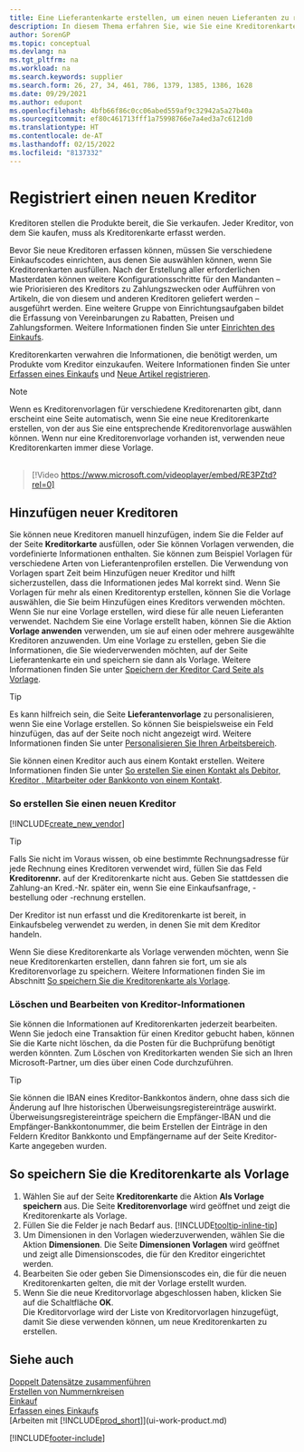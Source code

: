 ```yaml
---
title: Eine Lieferantenkarte erstellen, um einen neuen Lieferanten zu registrieren (enthält ein Video)
description: In diesem Thema erfahren Sie, wie Sie eine Kreditorenkarte erstellen, um einen neuen Kreditor oder Lieferanten zu registrieren und Kreditorenkarten als Vorlage zu speichern.
author: SorenGP
ms.topic: conceptual
ms.devlang: na
ms.tgt_pltfrm: na
ms.workload: na
ms.search.keywords: supplier
ms.search.form: 26, 27, 34, 461, 786, 1379, 1385, 1386, 1628
ms.date: 09/29/2021
ms.author: edupont
ms.openlocfilehash: 4bfb66f86c0cc06abed559af9c32942a5a27b40a
ms.sourcegitcommit: ef80c461713fff1a75998766e7a4ed3a7c6121d0
ms.translationtype: HT
ms.contentlocale: de-AT
ms.lasthandoff: 02/15/2022
ms.locfileid: "8137332"
---
```

# <a name="register-new-vendors"></a>Registriert einen neuen Kreditor

Kreditoren stellen die Produkte bereit, die Sie verkaufen. Jeder Kreditor, von dem Sie kaufen, muss als Kreditorenkarte erfasst werden.

Bevor Sie neue Kreditoren erfassen können, müssen Sie verschiedene Einkaufscodes einrichten, aus denen Sie auswählen können, wenn Sie Kreditorenkarten ausfüllen. Nach der Erstellung aller erforderlichen Masterdaten können weitere Konfigurationsschritte für den Mandanten – wie Priorisieren des Kreditors zu Zahlungszwecken oder Aufführen von Artikeln, die von diesem und anderen Kreditoren geliefert werden – ausgeführt werden. Eine weitere Gruppe von Einrichtungsaufgaben bildet die Erfassung von Vereinbarungen zu Rabatten, Preisen und Zahlungsformen. Weitere Informationen finden Sie unter [Einrichten des Einkaufs](purchasing-setup-purchasing.md).

Kreditorenkarten verwahren die Informationen, die benötigt werden, um Produkte vom Kreditor einzukaufen. Weitere Informationen finden Sie unter [Erfassen eines Einkaufs](purchasing-how-record-purchases.md) und [Neue Artikel registrieren](inventory-how-register-new-items.md).

> [!NOTE]  
> Wenn es Kreditorenvorlagen für verschiedene Kreditorenarten gibt, dann erscheint eine Seite automatisch, wenn Sie eine neue Kreditorenkarte erstellen, von der aus Sie eine entsprechende Kreditorenvorlage auswählen können. Wenn nur eine Kreditorenvorlage vorhanden ist, verwenden neue Kreditorenkarten immer diese Vorlage.
<br><br>  

> [!Video https://www.microsoft.com/videoplayer/embed/RE3PZtd?rel=0]

## <a name="adding-new-vendors"></a>Hinzufügen neuer Kreditoren
Sie können neue Kreditoren manuell hinzufügen, indem Sie die Felder auf der Seite **Kreditorkarte** ausfüllen, oder Sie können Vorlagen verwenden, die vordefinierte Informationen enthalten. Sie können zum Beispiel Vorlagen für verschiedene Arten von Lieferantenprofilen erstellen. Die Verwendung von Vorlagen spart Zeit beim Hinzufügen neuer Kreditor und hilft sicherzustellen, dass die Informationen jedes Mal korrekt sind. Wenn Sie Vorlagen für mehr als einen Kreditorentyp erstellen, können Sie die Vorlage auswählen, die Sie beim Hinzufügen eines Kreditors verwenden möchten. Wenn Sie nur eine Vorlage erstellen, wird diese für alle neuen Lieferanten verwendet. Nachdem Sie eine Vorlage erstellt haben, können Sie die Aktion **Vorlage anwenden** verwenden, um sie auf einen oder mehrere ausgewählte Kreditoren anzuwenden. Um eine Vorlage zu erstellen, geben Sie die Informationen, die Sie wiederverwenden möchten, auf der Seite Lieferantenkarte ein und speichern sie dann als Vorlage. Weitere Informationen finden Sie unter [Speichern der Kreditor Card Seite als Vorlage](purchasing-how-register-new-vendors.md#to-save-the-vendor-card-as-a-template).

> [!TIP]
> Es kann hilfreich sein, die Seite **Lieferantenvorlage** zu personalisieren, wenn Sie eine Vorlage erstellen. So können Sie beispielsweise ein Feld hinzufügen, das auf der Seite noch nicht angezeigt wird. Weitere Informationen finden Sie unter [Personalisieren Sie Ihren Arbeitsbereich](/dynamics365/business-central/ui-personalization-user#to-start-personalizing-a-page-through-the-personalizing-banner).

Sie können einen Kreditor auch aus einem Kontakt erstellen. Weitere Informationen finden Sie unter [So erstellen Sie einen Kontakt als Debitor, Kreditor , Mitarbeiter oder Bankkonto von einem Kontakt](marketing-create-contact-companies.md#to-create-a-customer-vendor-employee-or-bank-account-from-a-contact). 

### <a name="to-create-a-new-vendor"></a>So erstellen Sie einen neuen Kreditor

[!INCLUDE[create_new_vendor](includes/create_new_vendor.md)]

> [!TIP]  
> Falls Sie nicht im Voraus wissen, ob eine bestimmte Rechnungsadresse für jede Rechnung eines Kreditoren verwendet wird, füllen Sie das Feld **Kreditorennr.** auf der Kreditorenkarte nicht aus. Geben Sie stattdessen die Zahlung-an Kred.-Nr. später ein, wenn Sie eine Einkaufsanfrage, -bestellung oder -rechnung erstellen.

Der Kreditor ist nun erfasst und die Kreditorenkarte ist bereit, in Einkaufsbeleg verwendet zu werden, in denen Sie mit dem Kreditor handeln.

Wenn Sie diese Kreditorenkarte als Vorlage verwenden möchten, wenn Sie neue Kreditorenkarten erstellen, dann fahren sie fort, um sie als Kreditorenvorlage zu speichern. Weitere Informationen finden Sie im Abschnitt [So speichern Sie die Kreditorenkarte als Vorlage](#to-save-the-vendor-card-as-a-template).

### <a name="deleting-and-editing-vendor-information"></a>Löschen und Bearbeiten von Kreditor-Informationen

Sie können die Informationen auf Kreditorenkarten jederzeit bearbeiten. Wenn Sie jedoch eine Transaktion für einen Kreditor gebucht haben, können Sie die Karte nicht löschen, da die Posten für die Buchprüfung benötigt werden könnten. Zum Löschen von Kreditorkarten wenden Sie sich an Ihren Microsoft-Partner, um dies über einen Code durchzuführen.

> [!TIP]
> Sie können die IBAN eines Kreditor-Bankkontos ändern, ohne dass sich die Änderung auf Ihre historischen Überweisungsregistereinträge auswirkt. Überweisungsregistereinträge speichern die Empfänger-IBAN und die Empfänger-Bankkontonummer, die beim Erstellen der Einträge in den Feldern Kreditor Bankkonto und Empfängername auf der Seite Kreditor-Karte angegeben wurden.


## <a name="to-save-the-vendor-card-as-a-template"></a>So speichern Sie die Kreditorenkarte als Vorlage

1. Wählen Sie auf der Seite **Kreditorenkarte** die Aktion **Als Vorlage speichern** aus. Die Seite **Kreditorenvorlage** wird geöffnet und zeigt die Kreditorenkarte als Vorlage.
2. Füllen Sie die Felder je nach Bedarf aus. [!INCLUDE[tooltip-inline-tip](includes/tooltip-inline-tip_md.md)]
3. Um Dimensionen in den Vorlagen wiederzuverwenden, wählen Sie die Aktion **Dimensionen**. Die Seite **Dimensionen Vorlagen** wird geöffnet und zeigt alle Dimensionscodes, die für den Kreditor eingerichtet werden.
4. Bearbeiten Sie oder geben Sie Dimensionscodes ein, die für die neuen Kreditorenkarten gelten, die mit der Vorlage erstellt wurden.
5. Wenn Sie die neue Kreditorvorlage abgeschlossen haben, klicken Sie auf die Schaltfläche **OK**.  
   Die Kreditorvorlage wird der Liste von Kreditorvorlagen hinzugefügt, damit Sie diese verwenden können, um neue Kreditorenkarten zu erstellen.

## <a name="see-also"></a>Siehe auch

[Doppelt Datensätze zusammenführen](sales-how-merge-duplicate-records.md)  
[Erstellen von Nummernkreisen](ui-create-number-series.md)  
[Einkauf](purchasing-manage-purchasing.md)  
[Erfassen eines Einkaufs](purchasing-how-record-purchases.md)  
[Arbeiten mit [!INCLUDE[prod_short](includes/prod_short.md)]](ui-work-product.md)  

[!INCLUDE[footer-include](includes/footer-banner.md)]